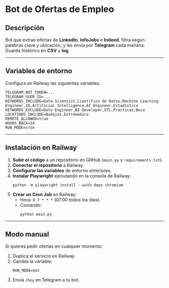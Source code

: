 # Bot de Ofertas de Empleo

## Descripción
Bot que extrae ofertas de **LinkedIn**, **InfoJobs** e **Indeed**, filtra según palabras clave y ubicación, y las envía por **Telegram** cada mañana.  
Guarda histórico en **CSV** y **log**.

---

## Variables de entorno
Configura en Railway las siguientes variables:

```
TELEGRAM_BOT_TOKEN=...
TELEGRAM_USER_ID=...
KEYWORDS_INCLUDE=Data Scientist,Científico de Datos,Machine Learning Engineer,IA,Artificial Intelligence,AI Engineer,Estadístico
KEYWORDS_EXCLUDE=Data Engineer,BI Developer,ETL,Prácticas,Beca
LOCATIONS_INCLUDE=Badajoz,Extremadura
REMOTE_ALLOWED=true
HOURS_BACK=24
RUN_MODE=cron
```

---

## Instalación en Railway

1. **Subir el código** a un repositorio en GitHub (`main.py` y `requirements.txt`).
2. **Conectar el repositorio** a Railway.
3. **Configurar las variables** de entorno anteriores.
4. **Instalar Playwright** ejecutando en la consola de Railway:
   ```
   python -m playwright install --with-deps chromium
   ```
5. **Crear un Cron Job** en Railway:
   - Hora: `0 7 * * *` (07:00 todos los días).
   - Comando:
     ```
     python main.py
     ```

---

## Modo manual
Si quieres pedir ofertas en cualquier momento:
1. Duplica el servicio en Railway.
2. Cambia la variable:
   ```
   RUN_MODE=bot
   ```
3. Envía `/hoy` en Telegram a tu bot.
